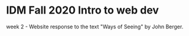 # IDM Fall 2020 Intro to web dev 
week 2 - Website response to the text "Ways of Seeing" by John Berger.
